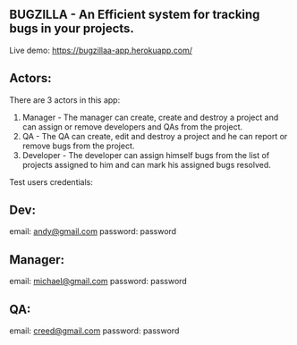 BUGZILLA - An Efficient system for tracking bugs in your projects.
------------------------------------------------------------------

Live demo: https://bugzillaa-app.herokuapp.com/

Actors: 
-------
   There are 3 actors in this app:
   
   1) Manager - The manager can create, create and destroy a project and can assign or remove developers and QAs from the project.
   2) QA - The QA can create, edit and  destroy a project and he can report or remove bugs from the project.
   3) Developer - The developer can assign himself bugs from the list of projects assigned to him and can mark his assigned bugs resolved.

Test users credentials:

Dev: 
----
   email: andy@gmail.com
   password: password

Manager: 
--------
   email: michael@gmail.com
   password: password

QA:
----
   email: creed@gmail.com
   password: password
   
